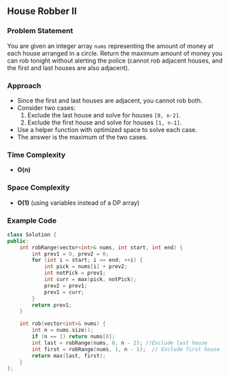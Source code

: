## House Robber II

### Problem Statement

You are given an integer array `nums` representing the amount of money at each house arranged in a circle. Return the maximum amount of money you can rob tonight without alerting the police (cannot rob adjacent houses, and the first and last houses are also adjacent).

### Approach

- Since the first and last houses are adjacent, you cannot rob both.
- Consider two cases:
  1. Exclude the last house and solve for houses `[0, n-2]`.
  2. Exclude the first house and solve for houses `[1, n-1]`.
- Use a helper function with optimized space to solve each case.
- The answer is the maximum of the two cases.

### Time Complexity

- **O(n)**

### Space Complexity

- **O(1)** (using variables instead of a DP array)

### Example Code

```cpp
class Solution {
public:
    int robRange(vector<int>& nums, int start, int end) {
        int prev1 = 0, prev2 = 0;
        for (int i = start; i <= end; ++i) {
            int pick = nums[i] + prev2;
            int notPick = prev1;
            int curr = max(pick, notPick);
            prev2 = prev1;
            prev1 = curr;
        }
        return prev1;
    }

    int rob(vector<int>& nums) {
        int n = nums.size();
        if (n == 1) return nums[0];
        int last = robRange(nums, 0, n - 2); //Exclude last house
        int first = robRange(nums, 1, n - 1);  // Exclude first house
        return max(last, first);
    }
};